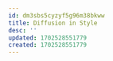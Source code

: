 ```yaml
---
id: dm3sbs5cyzyf5g96m38bkww
title: Diffusion in Style
desc: ''
updated: 1702528551779
created: 1702528551779
---
```

